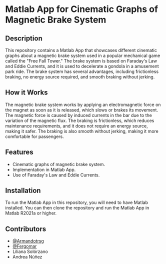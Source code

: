 # Matlab App for Cinematic Graphs of Magnetic Brake System

## Description

This repository contains a Matlab App that showcases different cinematic graphs about a magnetic brake system used in a popular mechanical game called the "Free Fall Tower." The brake system is based on Faraday's Law and Eddie Currents, and it is used to decelerate a gondola in a amusement park ride. The brake system has several advantages, including frictionless braking, no energy source required, and smooth braking without jerking.

## How it Works

The magnetic brake system works by applying an electromagnetic force on the magnet as soon as it is released, which slows or brakes its movement. The magnetic force is caused by induced currents in the bar due to the variation of the magnetic flux. The braking is frictionless, which reduces maintenance requirements, and it does not require an energy source, making it safer. The braking is also smooth without jerking, making it more comfortable for passengers.

## Features

- Cinematic graphs of magnetic brake system.
- Implementation in Matlab App.
- Use of Faraday's Law and Eddie Currents.

## Installation

To run the Matlab App in this repository, you will need to have Matlab installed. You can then clone the repository and run the Matlab App in Matlab R2021a or higher.

## Contributors

- [@Armandotrsg](https://github.com/Armandotrsg)
- [@Fergomar](https://github.com/Fergomar1320)
- Liliana Solórzano
- Andrea Núñez
